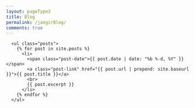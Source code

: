```yaml
---
layout: pageType3
title: Blog
permalink: /jangirBlog/
comments: true
---
```


<div class="post">

	  <ul class="posts">
	    {% for post in site.posts %}
	      <li>
	        <span class="post-date">{{ post.date | date: "%b %-d, %Y" }}</span>
	        <a class="post-link" href="{{ post.url | prepend: site.baseurl }}">{{ post.title }}</a>
	        <br>
	        {{ post.excerpt }}
	      </li>
	    {% endfor %}
	  </ul>
</div>